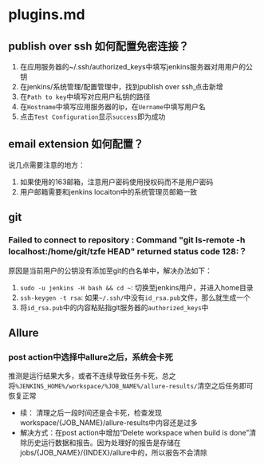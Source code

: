 # plugins.md

## publish over ssh 如何配置免密连接？
1. 在应用服务器的~/.ssh/authorized_keys中填写jenkins服务器对用用户的公钥
2. 在jenkins/系统管理/配置管理中，找到publish over ssh,点击新增
3. 在`Path to key`中填写对应用户私钥的路径
4. 在`Hostname`中填写应用服务器的ip，在`Uername`中填写用户名
5. 点击`Test Configuration`显示`success`即为成功

## email extension 如何配置？
说几点需要注意的地方：
1. 如果使用的163邮箱，注意用户密码使用授权码而不是用户密码
2. 用户邮箱需要和jenkins locaiton中的系统管理员邮箱一致

## git

### Failed to connect to repository : Command "git ls-remote -h localhost:/home/git/tzfe HEAD" returned status code 128:？
原因是当前用户的公钥没有添加至git的白名单中，解决办法如下：
1. `sudo -u jenkins -H bash && cd ~`: 切换至jenkins用户，并进入home目录
2. `ssh-keygen -t rsa`: 如果`~/.ssh/`中没有`id_rsa.pub`文件，那么就生成一个
3. 将`id_rsa.pub`中的内容粘贴指git服务器的`authorized_keys`中

## Allure

### post action中选择中allure之后，系统会卡死
推测是运行结果大多，或者不连续导致任务卡死，总之将`%JENKINS_HOME%/workspace/%JOB_NAME%/allure-results/`清空之后任务即可恢复正常

* 续： 清理之后一段时间还是会卡死，检查发现workspace/{JOB_NAME}/allure-results中内容还是过多
* 解决方式：在post action中增加“Delete workspace when build is done”清除历史运行数据和报告。因为处理好的报告是存储在jobs/{JOB_NAME}/{INDEX}/allure中的，所以报告不会清除